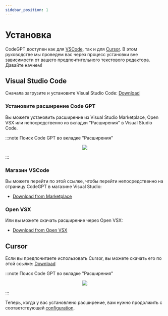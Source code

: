 ```yaml
---
sidebar_position: 1
---
```


# Установка

CodeGPT доступен как для [VSCode](https://code.visualstudio.com/), так и для [Cursor](https://cursor.sh/). В этом руководстве мы проведем вас через процесс установки вне зависимости от вашего предпочтительного текстового редактора. Давайте начнем!

## Visual Studio Code
Сначала загрузите и установите Visual Studio Code: [Download](https://code.visualstudio.com/download)

### Установите расширение Code GPT
Вы можете установить расширение из Visual Studio Marketplace, Open VSX или непосредственно из вкладки "Расширения" в Visual Studio Code.

:::note Поиск Code GPT во вкладке "Расширения"
<p align="center">
      <img src="https://github.com/davila7/code-gpt-docs/assets/6216945/ec68d8d7-fa99-454c-876d-1e52815667c7" />
</p>
:::

### Магазин VSCode
Вы можете перейти по этой ссылке, чтобы перейти непосредственно на страницу CodeGPT в магазине Visual Studio:
- [Download from Marketplace](https://marketplace.visualstudio.com/items?itemName=DanielSanMedium.dscodegpt)

### Open VSX
Или вы можете скачать расширение через Open VSX:
- [Download from Open VSX](https://open-vsx.org/extension/DanielSanMedium/dscodegpt)

## Cursor
Если вы предпочитаете использовать Cursor, вы можете скачать его по этой ссылке: [Download](https://cursor.sh/)

:::note Поиск Code GPT во вкладке "Расширения"
<p align="center">
      <img src="https://github.com/davila7/code-gpt-docs/assets/6216945/58262780-461f-4e88-8a53-08a313e0297b" />
</p>
:::

Теперь, когда у вас установлено расширение, вам нужно продолжить с соответствующей [configuration](/docs/tutorial-basics/configuration).
